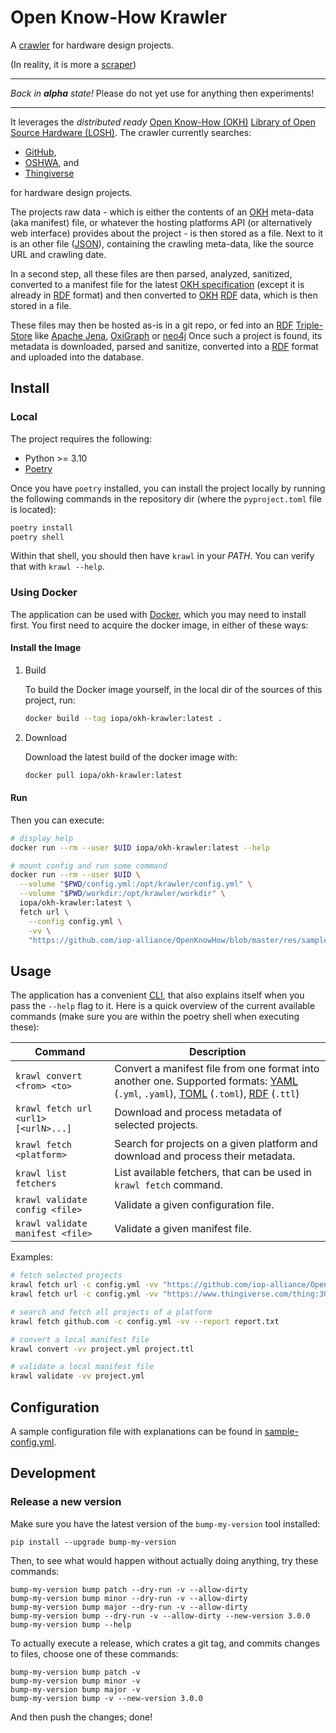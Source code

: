 # Open Know-How Krawler

A [crawler] for hardware design projects.

(In reality, it is more a [scraper])

---

_Back in **alpha** state!_
Please do not yet use for anything then experiments!

---

It leverages the _distributed ready_ [Open Know-How (OKH)][OKH]
[Library of Open Source Hardware (LOSH)](https://losh.opennext.eu).
The crawler currently searches:

- [GitHub](https://github.com),
- [OSHWA](https://certification.oshwa.org), and
- [Thingiverse](https://www.thingiverse.com)

for hardware design projects.

The projects raw data -
which is either the contents of an [OKH] meta-data (aka manifest) file,
or whatever the hosting platforms API
(or alternatively web interface) provides about the project -
is then stored as a file.
Next to it is an other file ([JSON]),
containing the crawling meta-data,
like the source URL and crawling date.

In a second step, all these files are then
parsed,
analyzed,
sanitized,
converted to a manifest file for the latest [OKH specification]
(except it is already in [RDF] format)
and then converted to [OKH] [RDF] data,
which is then stored in a file.

These files may then be hosted as-is in a git repo,
or fed into an [RDF] [Triple-Store] like [Apache Jena], [OxiGraph] or [neo4j]
Once such a project is found, its metadata is downloaded, parsed and sanitize,
converted into a [RDF] format and uploaded into the database.

## Install

### Local

The project requires the following:

- Python >= 3.10
- [Poetry](https://python-poetry.org)

Once you have `poetry` installed,
you can install the project locally
by running the following commands in the repository dir
(where the `pyproject.toml` file is located):

```sh
poetry install
poetry shell
```

Within that shell,
you should then have `krawl` in your _PATH_.
You can verify that with `krawl --help`.

### Using Docker

The application can be used with [Docker],
which you may need to install first.
You first need to acquire the docker image,
in either of these ways:

#### Install the Image

1. Build

    To build the Docker image yourself,
    in the local dir of the sources of this project,
    run:

    ```sh
    docker build --tag iopa/okh-krawler:latest .
    ```

2. Download

    Download the latest build of the docker image with:

    ```sh
    docker pull iopa/okh-krawler:latest
    ```

#### Run

Then you can execute:

```sh
# display help
docker run --rm --user $UID iopa/okh-krawler:latest --help

# mount config and run some command
docker run --rm --user $UID \
  --volume "$PWD/config.yml:/opt/krawler/config.yml" \
  --volume "$PWD/workdir:/opt/krawler/workdir" \
  iopa/okh-krawler:latest \
  fetch url \
    --config config.yml \
    -vv \
    "https://github.com/iop-alliance/OpenKnowHow/blob/master/res/sample_data/okh-OHLOOM.toml"
```

## Usage

The application has a convenient [CLI],
that also explains itself when you pass the `--help` flag to it.
Here is a quick overview of the current available commands
(make sure you are within the poetry shell when executing these):

| Command | Description |
|--|---|
| `krawl convert <from> <to>` | Convert a manifest file from one format into another one. Supported formats: [YAML] (`.yml`, `.yaml`), [TOML] (`.toml`), [RDF] (`.ttl`) |
| `krawl fetch url <url1> [<urlN>...]` | Download and process metadata of selected projects. |
| `krawl fetch <platform>` | Search for projects on a given platform and download and process their metadata. |
| `krawl list fetchers` | List available fetchers, that can be used in `krawl fetch` command. |
| `krawl validate config <file>` | Validate a given configuration file. |
| `krawl validate manifest <file>` | Validate a given manifest file. |

Examples:

```sh
# fetch selected projects
krawl fetch url -c config.yml -vv "https://github.com/iop-alliance/OpenKnowHow/blob/master/res/sample_data/okh-sample-OHLOOM.toml"
krawl fetch url -c config.yml -vv "https://www.thingiverse.com/thing:3062487"

# search and fetch all projects of a platform
krawl fetch github.com -c config.yml -vv --report report.txt

# convert a local manifest file
krawl convert -vv project.yml project.ttl

# validate a local manifest file
krawl validate -vv project.yml
```

## Configuration

A sample configuration file with explanations
can be found in [sample-config.yml](sample-config.yml).

## Development

### Release a new version

Make sure you have the latest version
of the `bump-my-version` tool installed:

```shell
pip install --upgrade bump-my-version
```

Then, to see what would happen without actually doing anything,
try these commands:

```shell
bump-my-version bump patch --dry-run -v --allow-dirty
bump-my-version bump minor --dry-run -v --allow-dirty
bump-my-version bump major --dry-run -v --allow-dirty
bump-my-version bump --dry-run -v --allow-dirty --new-version 3.0.0
bump-my-version bump --help
```

To actually execute a release,
which crates a git tag, and commits changes to files,
choose one of these commands:

```shell
bump-my-version bump patch -v
bump-my-version bump minor -v
bump-my-version bump major -v
bump-my-version bump -v --new-version 3.0.0
```

And then push the changes; done!

[Apache Jena]: https://jena.apache.org/
[crawler]: https://en.wikipedia.org/wiki/Web_crawler
[neo4j]: http://neo4j.org/
[OKH]: https://github.com/iop-alliance/OpenKnowHow
[OKH specification]: https://github.com/iop-alliance/OpenKnowHow
[OxiGraph]: https://github.com/oxigraph/oxigraph
[RDF]: https://en.wikipedia.org/wiki/Resource_Description_Framework
[scraper]: https://en.wikipedia.org/wiki/Data_scraping
[Triple-Store]: https://en.wikipedia.org/wiki/Triplestore
[CLI]: https://en.wikipedia.org/wiki/Command-line_interface
[TOML]: https://en.wikipedia.org/wiki/TOML
[YAML]: https://en.wikipedia.org/wiki/YAML
[JSON]: https://en.wikipedia.org/wiki/JSON
[Docker]: https://en.wikipedia.org/wiki/Docker_(software)
